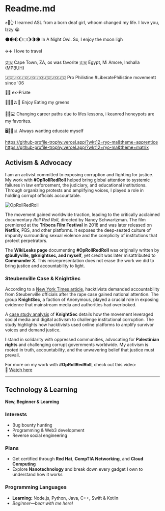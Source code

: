 # Readme.md 

✊🤞👆 I learned ASL from a born deaf girl, whoom changed my life. I love you, Izzy
😭

🌑🌒🌓🌔🌕🌖🌗🌘 In A Night Owl. So, I enjoy the moon ligh

✈️✈️ I love to travel

 🇿🇦 Cape Town, ZA, os was favorite 
 🇸🇲 Egypt, Mi Amore, Inshalla (MPBUH)
 
 🇯🇴🇯🇴🇯🇴🇯🇴🇯🇴🇯🇴🇯🇴🇯🇴 Pro Philistine #LiberatePhilistine 
 movementt since '06
 
 🏴‍☠️ ex-Priate

🥑🥬🥝🫒🍛 Enjoy Eating my greens

🍯🌐💻 Changing career paths due to lifes lessons,  i keanred honeypots are my favorites. 

🖥️📓📝📊 Always wanting educate myself 

<https://github-profile-trophy.vercel.app/?wkt12=ryo-ma&theme=apprentice>
<https://github-profile-trophy.vercel.app/?wkt12=ryo-ma&theme=matrix>


## Activism & Advocacy  
I am an activist committed to exposing corruption and fighting for justice. My work with **#OpRollRedRoll** helped bring global attention to systemic failures in law enforcement, the judiciary, and educational institutions. Through organizing protests and amplifying voices, I played a role in holding corrupt officials accountable.  

![OpRollRedRoll](https://github.com/user-attachments/assets/1cf4a09c-b141-4d3e-8376-ab1fdc6bad84)  

The movement gained worldwide traction, leading to the critically acclaimed documentary *Roll Red Roll*, directed by Nancy Schwartzman. The film premiered at the **Tribeca Film Festival** in 2018 and was later released on **Netflix**, PBS, and other platforms. It exposes the deep-seated culture of impunity surrounding sexual violence and the complicity of institutions that protect perpetrators.  

The **WikiLeaks page** documenting **#OpRollRedRoll** was originally written by **@bullyville, @knightsec, and myself**, yet credit was later misattributed to **Commander X**. This misrepresentation does not erase the work we did to bring justice and accountability to light.  

### Steubenville Case & KnightSec  
According to a [New York Times article](https://www.nytimes.com/2012/12/25/sports/hackers-of-steubenville-football-teams-web-site-demand-apology-in-rape-case.html), hacktivists demanded accountability from Steubenville officials after the rape case gained national attention. The group **KnightSec**, a faction of Anonymous, played a crucial role in exposing evidence that mainstream media and authorities had overlooked.  

A [case study analysis](https://www.academia.edu/8955840/A_Case_Study_Analysis_of_KnightSec_and_the_Steubenville_Rape_Case) of **KnightSec** details how the movement leveraged social media and digital activism to challenge institutional corruption. The study highlights how hacktivists used online platforms to amplify survivor voices and demand justice.  

I stand in solidarity with oppressed communities, advocating for **Palestinian rights** and challenging corrupt governments worldwide. My activism is rooted in truth, accountability, and the unwavering belief that justice must prevail.  

For more on my work with **#OpRollRedRoll**, check out this video:  
🔗 [Watch here](https://youtu.be/3pJyMC5lKds?feature=shared)  

---

## Technology & Learning  
**New, Beginner & Learning**  

### Interests  
- Bug bounty hunting  
- Programming & Web3 development  
- Reverse social engineering  

### Plans  
- Get certified through **Red Hat**, **CompTIA Networking**, and **Cloud Computing**  
- Explore **Nanotechnology** and break down every gadget I own to understand how it works  

### Programming Languages  
- **Learning:** Node.js, Python, Java, C++, Swift & Kotlin  
- *Beginner—bear with me here!*





